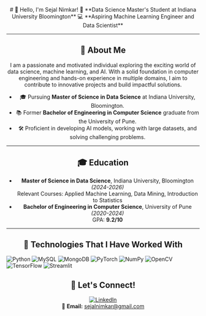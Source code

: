 <div align="center">
# 👋 Hello, I'm Sejal Nimkar!  
🌟 **Data Science Master's Student at Indiana University Bloomington**  
💻 **Aspiring Machine Learning Engineer and Data Scientist**  

---

## 🚀 About Me  
I am a passionate and motivated individual exploring the exciting world of data science, machine learning, and AI. With a solid foundation in computer engineering and hands-on experience in multiple domains, I aim to contribute to innovative projects and build impactful solutions.

- 🎓 Pursuing **Master of Science in Data Science** at Indiana University, Bloomington.  
- 📚 Former **Bachelor of Engineering in Computer Science** graduate from the University of Pune.  
- 🛠️ Proficient in developing AI models, working with large datasets, and solving challenging problems.

---
## 🎓 Education  
- **Master of Science in Data Science**, Indiana University, Bloomington *(2024-2026)*  
  Relevant Courses: Applied Machine Learning, Data Mining, Introduction to Statistics  
- **Bachelor of Engineering in Computer Science**, University of Pune *(2020-2024)*  
  GPA: **9.2/10**  

---

## 🧰 Technologies That I Have Worked With  
<p align="left">
  <img src="https://img.shields.io/badge/Python-%233776AB.svg?style=flat&logo=python&logoColor=white" alt="Python"/>
  <img src="https://img.shields.io/badge/MySQL-%234479A1.svg?style=flat&logo=mysql&logoColor=white" alt="MySQL"/>
  <img src="https://img.shields.io/badge/MongoDB-%2347A248.svg?style=flat&logo=mongodb&logoColor=white" alt="MongoDB"/>
  <img src="https://img.shields.io/badge/PyTorch-%23EE4C2C.svg?style=flat&logo=pytorch&logoColor=white" alt="PyTorch"/>
  <img src="https://img.shields.io/badge/Numpy-%23013243.svg?style=flat&logo=numpy&logoColor=white" alt="NumPy"/>
  <img src="https://img.shields.io/badge/OpenCV-%235C3EE8.svg?style=flat&logo=opencv&logoColor=white" alt="OpenCV"/>
  <img src="https://img.shields.io/badge/TensorFlow-%23FF6F00.svg?style=flat&logo=tensorflow&logoColor=white" alt="TensorFlow"/>
  <img src="https://img.shields.io/badge/Streamlit-%23FF4B4B.svg?style=flat&logo=streamlit&logoColor=white" alt="Streamlit"/>
</p>


## 🤝 Let's Connect!  
[![LinkedIn](https://img.shields.io/badge/LinkedIn-%230077B5.svg?style=flat&logo=linkedin&logoColor=white)](https://linkedin.com/in/sejal-nimkar-890293213)  
📧 **Email:** [sejalnimkar@gmail.com](mailto:sejalnimkar@gmail.com)  

</div>
